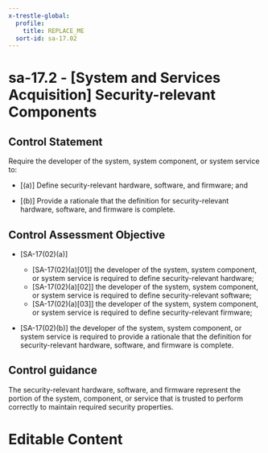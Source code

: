 ```yaml
---
x-trestle-global:
  profile:
    title: REPLACE_ME
  sort-id: sa-17.02
---
```


# sa-17.2 - \[System and Services Acquisition\] Security-relevant Components

## Control Statement

Require the developer of the system, system component, or system service to:

- \[(a)\] Define security-relevant hardware, software, and firmware; and

- \[(b)\] Provide a rationale that the definition for security-relevant hardware, software, and firmware is complete.

## Control Assessment Objective

- \[SA-17(02)(a)\]

  - \[SA-17(02)(a)[01]\] the developer of the system, system component, or system service is required to define security-relevant hardware;
  - \[SA-17(02)(a)[02]\] the developer of the system, system component, or system service is required to define security-relevant software;
  - \[SA-17(02)(a)[03]\] the developer of the system, system component, or system service is required to define security-relevant firmware;

- \[SA-17(02)(b)\] the developer of the system, system component, or system service is required to provide a rationale that the definition for security-relevant hardware, software, and firmware is complete.

## Control guidance

The security-relevant hardware, software, and firmware represent the portion of the system, component, or service that is trusted to perform correctly to maintain required security properties.

# Editable Content

<!-- Make additions and edits below -->
<!-- The above represents the contents of the control as received by the profile, prior to additions. -->
<!-- If the profile makes additions to the control, they will appear below. -->
<!-- The above markdown may not be edited but you may edit the content below, and/or introduce new additions to be made by the profile. -->
<!-- If there is a yaml header at the top, parameter values may be edited. Use --set-parameters to incorporate the changes during assembly. -->
<!-- The content here will then replace what is in the profile for this control, after running profile-assemble. -->
<!-- The current profile has no added parts for this control, but you may add new ones here. -->
<!-- Each addition must have a heading either of the form ## Control my_addition_name -->
<!-- or ## Part a. (where the a. refers to one of the control statement labels.) -->
<!-- "## Control" parts are new parts added after the statement part. -->
<!-- "## Part" parts are new parts added into the top-level statement part with that label. -->
<!-- Subparts may be added with nested hash levels of the form ### My Subpart Name -->
<!-- underneath the parent ## Control or ## Part being added -->
<!-- See https://ibm.github.io/compliance-trestle/tutorials/ssp_profile_catalog_authoring/ssp_profile_catalog_authoring for guidance. -->
